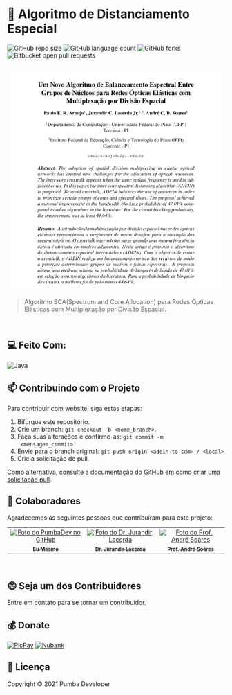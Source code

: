# 🚀 Algoritmo de Distanciamento Especial 

![GitHub repo size](https://img.shields.io/github/repo-size/pumba-dev/adein-to-sdm?style=for-the-badge)
![GitHub language count](https://img.shields.io/github/languages/count/pumba-dev/adein-to-sdm?style=for-the-badge)
![GitHub forks](https://img.shields.io/github/forks/pumba-dev/adein-to-sdm?style=for-the-badge)
![Bitbucket open pull requests](https://img.shields.io/github/issues-pr/pumba-dev/adein-to-sdm?style=for-the-badge)

<br>

<img src="Images/artigo.png" alt="Foto do Cabeçalho do Artigo">


> Algoritmo SCA(Spectrum and Core Allocation) para Redes Ópticas Elásticas com Multiplexação por Divisão Espacial.

<br>

## 💻 Feito Com:
![Java](https://img.shields.io/badge/Java-ED8B00?style=for-the-badge&logo=java&logoColor=white)


## 📫 Contribuindo com o Projeto
<!---Se o seu README for longo ou se você tiver algum processo ou etapas específicas que deseja que os contribuidores sigam, considere a criação de um arquivo CONTRIBUTING.md separado--->
Para contribuir com website, siga estas etapas:

1. Bifurque este repositório.
2. Crie um branch: `git checkout -b <nome_branch>`.
3. Faça suas alterações e confirme-as: `git commit -m '<mensagem_commit>'`
4. Envie para o branch original: `git push origin <adein-to-sdm> / <local>`
5. Crie a solicitação de pull.

Como alternativa, consulte a documentação do GitHub em [como criar uma solicitação pull](https://help.github.com/en/github/collaborating-with-issues-and-pull-requests/creating-a-pull-request).


## 🤝 Colaboradores

Agradecemos às seguintes pessoas que contribuíram para este projeto:

<table>
  <tr>
    <td align="center">
      <a href="https://github.com/pumba-dev" target="_blank" >
        <img src="https://static.wikia.nocookie.net/disneypt/images/c/cf/It_means_no_worries.png/revision/latest?cb=20200128144126&path-prefix=pt" width="100px;" alt="Foto do PumbaDev no GitHub"/><br>
        <sub>
          <b>Eu Mesmo</b>
        </sub>
      </a>
    </td>
    <td align="center">
      <a href="https://www.instagram.com/jurandirjr1/" target="_blank">
        <img src="https://instagram.fthe5-1.fna.fbcdn.net/v/t51.2885-19/s150x150/15877365_371810883182814_4812238691680387072_a.jpg?_nc_ht=instagram.fthe5-1.fna.fbcdn.net&_nc_cat=106&_nc_ohc=Ufibm4qXzGoAX9u6Emk&edm=ABfd0MgBAAAA&ccb=7-4&oh=00_AT81XJFO0gswDYbvcpi_zOR6gq9SIDyDMfrFWJs4kcUivA&oe=61EB3DF9&_nc_sid=7bff83" width="100px;" alt="Foto do Dr. Jurandir Lacerda"/><br>
        <sub>
          <b>Dr. Jurandir Lacerda</b>
        </sub>
      </a>
    </td>
    <td align="center">
      <a href="https://www.linkedin.com/in/andr%C3%A9-soares-35b30216/" target="_blank">
        <img src="https://media-exp1.licdn.com/dms/image/C4D03AQHbYHmlWpZxLQ/profile-displayphoto-shrink_800_800/0/1516584525092?e=1648080000&v=beta&t=S0bgmrWlXbaOggW5rv8-vZ0CC_te76eo-hEHyBz_9nk" width="100px;" alt="Foto do Prof. André Soáres"/><br>
        <sub>
          <b>Prof. André Soáres</b>
        </sub>
      </a>
    </td>
  </tr>
</table>

<br>

## 😄 Seja um dos Contribuidores<br>

Entre em contato para se tornar um contribuidor.


## 💰 Donate

[![PicPay](https://img.shields.io/badge/PicPay-%40PumbaDev%20-brightgreen)](https://picpay.me/pumbadev)
[![Nubank](https://img.shields.io/badge/Nubank-Pix%20QR%20Code-blueviolet)](https://nubank.com.br/pagar/1ou9f/ifu2K7YNO7)


## 📝 Licença

Copyright © 2021 Pumba Developer
